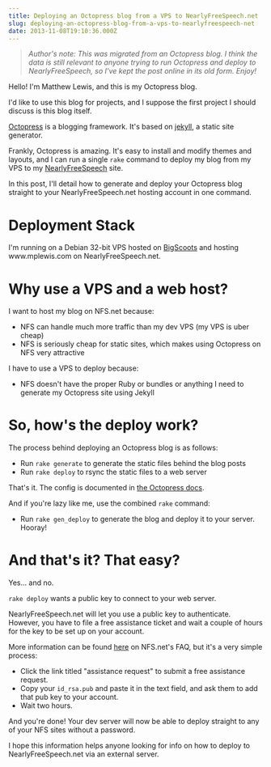 ```yaml
---
title: Deploying an Octopress blog from a VPS to NearlyFreeSpeech.net
slug: deploying-an-octopress-blog-from-a-vps-to-nearlyfreespeech-net
date: 2013-11-08T19:10:36.000Z
---
```

<!--kg-card-begin: markdown--><blockquote>
<p><em>Author's note: This was migrated from an Octopress blog. I think the data is still relevant to anyone trying to run Octopress and deploy to NearlyFreeSpeech, so I've kept the post online in its old form. Enjoy!</em></p>
</blockquote>
<p>Hello! I'm Matthew Lewis, and this is my Octopress blog.</p>
<p>I'd like to use this blog for projects, and I suppose the first project I should discuss is this blog itself.</p>
<p><a href="http://octopress.org/">Octopress</a> is a blogging framework. It's based on <a href="http://jekyllrb.com/">jekyll</a>, a static site generator.</p>
<p>Frankly, Octopress is amazing. It's easy to install and modify themes and layouts, and I can run a single <code>rake</code> command to deploy my blog from my VPS to my <a href="http://www.nearlyfreespeech.net">NearlyFreeSpeech</a> site.</p>
<p>In this post, I'll detail how to generate and deploy your Octopress blog straight to your NearlyFreeSpeech.net hosting account in one command.</p>
<!-- more -->
<h1 id="deploymentstack">Deployment Stack</h1>
<p>I'm running on a Debian 32-bit VPS hosted on <a href="http://www.bigscoots.com">BigScoots</a> and hosting www.mplewis.com on NearlyFreeSpeech.net.</p>
<h1 id="whyuseavpsandawebhost">Why use a VPS and a web host?</h1>
<p>I want to host my blog on NFS.net because:</p>
<ul>
<li>NFS can handle much more traffic than my dev VPS (my VPS is uber cheap)</li>
<li>NFS is seriously cheap for static sites, which makes using Octopress on NFS very attractive</li>
</ul>
<p>I have to use a VPS to deploy because:</p>
<ul>
<li>NFS doesn't have the proper Ruby or bundles or anything I need to generate my Octopress site using Jekyll</li>
</ul>
<h1 id="sohowsthedeploywork">So, how's the deploy work?</h1>
<p>The process behind deploying an Octopress blog is as follows:</p>
<ul>
<li>Run <code>rake generate</code> to generate the static files behind the blog posts</li>
<li>Run <code>rake deploy</code> to rsync the static files to a web server</li>
</ul>
<p>That's it. The config is documented in <a href="http://octopress.org/docs/deploying/rsync/">the Octopress docs</a>.</p>
<p>And if you're lazy like me, use the combined <code>rake</code> command:</p>
<ul>
<li>Run <code>rake gen_deploy</code> to generate the blog and deploy it to your server. Hooray!</li>
</ul>
<h1 id="andthatsitthateasy">And that's it? That easy?</h1>
<p>Yes... and no.</p>
<p><code>rake deploy</code> wants a public key to connect to your web server.</p>
<p>NearlyFreeSpeech.net will let you use a public key to authenticate. However, you have to file a free assistance ticket and wait a couple of hours for the key to be set up on your account.</p>
<p>More information can be found <a href="https://members.nearlyfreespeech.net/mplewis/support/faq?q=SSHKeys&amp;keywords=key&amp;form=1#SSHKeys">here</a> on NFS.net's FAQ, but it's a very simple process:</p>
<ul>
<li>Click the link titled &quot;assistance request&quot; to submit a free assistance request.</li>
<li>Copy your <code>id_rsa.pub</code> and paste it in the text field, and ask them to add that pub key to your account.</li>
<li>Wait two hours.</li>
</ul>
<p>And you're done! Your dev server will now be able to deploy straight to any of your NFS sites without a password.</p>
<p>I hope this information helps anyone looking for info on how to deploy to NearlyFreeSpeech.net via an external server.</p>
<!--kg-card-end: markdown-->